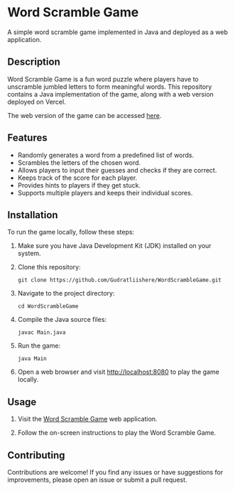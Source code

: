 # Word Scramble Game

A simple word scramble game implemented in Java and deployed as a web application.

## Description

Word Scramble Game is a fun word puzzle where players have to unscramble jumbled letters to form meaningful words. This repository contains a Java implementation of the game, along with a web version deployed on Vercel.

The web version of the game can be accessed [here](https://wordscramble-game.vercel.app/).

## Features

- Randomly generates a word from a predefined list of words.
- Scrambles the letters of the chosen word.
- Allows players to input their guesses and checks if they are correct.
- Keeps track of the score for each player.
- Provides hints to players if they get stuck.
- Supports multiple players and keeps their individual scores.

## Installation

To run the game locally, follow these steps:

1. Make sure you have Java Development Kit (JDK) installed on your system.
2. Clone this repository:

   ```shell
   git clone https://github.com/Gudratliishere/WordScrambleGame.git
   ```

3. Navigate to the project directory:

   ```shell
   cd WordScrambleGame
   ```

4. Compile the Java source files:

   ```shell
   javac Main.java
   ```

5. Run the game:

   ```shell
   java Main
   ```

6. Open a web browser and visit [http://localhost:8080](http://localhost:8080) to play the game locally.

## Usage

1. Visit the [Word Scramble Game](https://wordscramble-game.vercel.app/) web application.

2. Follow the on-screen instructions to play the Word Scramble Game.

## Contributing

Contributions are welcome! If you find any issues or have suggestions for improvements, please open an issue or submit a pull request.
